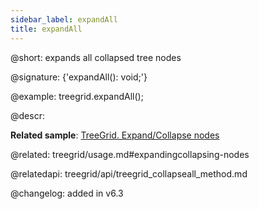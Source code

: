 ```yaml
---
sidebar_label: expandAll
title: expandAll
---          
```


@short: expands all collapsed tree nodes

@signature: {'expandAll(): void;'}

@example:
treegrid.expandAll();


@descr:

**Related sample**: [TreeGrid. Expand/Collapse nodes](https://snippet.dhtmlx.com/1grpsaa2)

@related: treegrid/usage.md#expandingcollapsing-nodes


@relatedapi:
treegrid/api/treegrid_collapseall_method.md

@changelog: added in v6.3